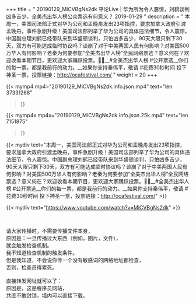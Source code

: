 +++
title = " 20190129_MiCVBgNs2dk 平论Live | 华为所为令人震惊，刘鹤谈判凶多吉少，全美杰出华人榜公众票选有何意义？ 2019-01-29 "
description = " 本周一，美国司法部正式对华为公司和孟晚舟发出23项指控，要求加拿大政府引渡孟晚舟，事件急剧升级！美国司法部列举了华为公司的具体违法细节，令人震惊。中国副总理刘鹤已经带队来到华盛顿谈判，只怕凶多吉少，90天大限只剩下30天，双方有可能达成临时协议吗？谈崩了对于中美两国人民有何影响？对美国500万华人有何影响？老秦为何要参加“全美杰出华人榜”全民网络票选？意义何在？欢迎收看本期节目，更欢迎大家踊跃投票。🙏🙏__#全美杰出华人榜   #公开票选__你们的每一票，都是我前行的动力。__如果你支持秦伟平，敬请 #花费30秒时间 投下神圣一票，投票链接：http://ocafestival.com/ "
weight = 20
+++

{{< mymp4 mp4="20190129_MiCVBgNs2dk.info.json.mp4" 
text="len 37331268"
>}}

{{< mymp4x  mp4x="20190129_MiCVBgNs2dk.info.json.25k.mp4"
text="len 7151875"
>}}


{{< mydiv text="本周一，美国司法部正式对华为公司和孟晚舟发出23项指控，要求加拿大政府引渡孟晚舟，事件急剧升级！美国司法部列举了华为公司的具体违法细节，令人震惊。中国副总理刘鹤已经带队来到华盛顿谈判，只怕凶多吉少，90天大限只剩下30天，双方有可能达成临时协议吗？谈崩了对于中美两国人民有何影响？对美国500万华人有何影响？老秦为何要参加“全美杰出华人榜”全民网络票选？意义何在？欢迎收看本期节目，更欢迎大家踊跃投票。🙏🙏__#全美杰出华人榜   #公开票选__你们的每一票，都是我前行的动力。__如果你支持秦伟平，敬请 #花费30秒时间 投下神圣一票，投票链接：http://ocafestival.com/" >}}
<br>

{{< mydiv text="https://www.youtube.com/watch?v=MiCVBgNs2dk" >}}


<br>

请大家传播时，不需要传播文件本身，<br>
原因是：一旦传播过大东西（例如，图片，文件），<br>
就会触发检查机制。<br>
我不知道检查机制的触发条件。<br>
但是我知道，不会说你传一个没有敏感词的网络地址都检查，<br>
否则，检查员得累死。<br><br>
直接转发网址就可以了：<br>
原因是，这是程序员网站，<br>
共匪不敢封锁，墙内可以直接下载。


